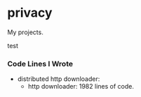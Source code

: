 # privacy
My projects.

test

### Code Lines I Wrote
 - distributed http downloader:  
   + http downloader: 1982 lines of code.
